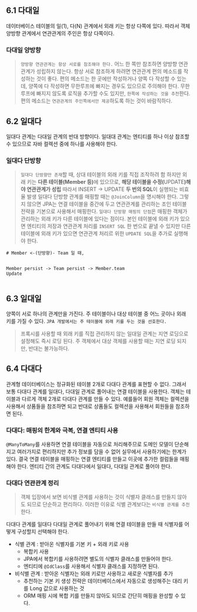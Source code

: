 <h2 id="61-다대일">6.1 다대일</h2>
<p>데이터베이스 테이블의 일(1), 다(N) 관계에서 외래 키는 항상 다쪽에 있다.
따라서 객체 양방향 관계에서 연관관계의 주인은 항상 다쪽이다.</p>
<h3 id="다대일-양방향">다대일 양방향</h3>
<blockquote>
<p><code>양방향 연관관계는 항상 서로를 참조해야 한다.</code>
어느 한 쪽만 참조하면 양방향 연관관계가 성립하지 않는다. 
항상 서로 참조하게 하려면 연관관계 편의 메소드를 작성하는 것이 좋다.
편의 메소드는 한 곳에만 작성하거나 양쪽 다 작성할 수 있는데, 양쪽에 다 작성하면 무한루프에 빠지는 경우도 있으므로 주의해야 한다.
무한루프에 빠지지 않도록 로직을 추가할 수도 있지만,  <code>한쪽에 작성하는 것을 추천</code>한다.
편의 메소드는 <code>연관관계의 주인쪽에서만 제공</code>하도록 하는 것이 바람직하다.</p>
</blockquote>
<h2 id="62-일대다">6.2 일대다</h2>
<p>일대다 관계는 다대일 관계의 반대 방향이다.
일대대 관계는 엔티티를 하나 이상 참조할 수 있으므로 자바 컬렉션 중에 하나를 사용해야 한다.</p>
<h3 id="일대다-단방향">일대다 단방향</h3>
<blockquote>
<p><code>일대다 단방향만 존재</code>할 때, 상대 테이블의 외래 키를 직접 조작하려 함
하지만 외래 키는 <strong>다른 테이블(Member 등)</strong>에 있으므로, <strong>해당 테이블을 수정(</strong>UPDATE<strong>)해야 연관관계가 성립</strong> 
따라서 INSERT → UPDATE <strong>두 번의 SQL</strong>이 실행되는 비효율 발생
일대다 단방향 관계를 매핑할 때는 <code>@JoinColumn</code>을 명시해야 한다. 그렇지 않으면 JPA는 연결 테이블을 중간에 두고 연관관계를 관리하는 조인 테이블 전략을 기본으로 사용해서 매핑한다.
<code>일대다 단방향 매핑의 단점</code>은 매핑한 객체가 관리하는 외래 키가 다른 테이블에 있다는 점이다. 본인 테이블에 외래 키가 있으면 엔티티의 저장과 연관관계 처리를 <code>INSERT SQL</code> 한 번으로 끝낼 수 있지만 다른 테이블에 외래 키가 있으면 연관관계 처리르 위한 <code>UPDATE SQL</code>을 추가로 실행해야 한다.</p>
</blockquote>
<pre><code># Member &lt;-(단방향)- Team 일 때,

Member persist -&gt; Team persist -&gt; Member.team Update</code></pre><h2 id="63-일대일">6.3 일대일</h2>
<p>양쪽이 서로 하나의 관계만을 가진다.
주 테이블이나 대상 테이블 중 어느 곳이나 외래 키를 가질 수 있다.
<code>JPA 개발에서는 주 테이블에 외래 키를 두는 것을 선호한다.</code></p>
<blockquote>
<p>프록시를 사용할 때 외래 키를 직접 관리하지 않는 일대일 관계는 지연 로딩으로 설정해도 즉시 로딩 된다.
주 객체에서 대상 객체를 사용할 때는 지연 로딩 되지만, 반대는 불가능하다.</p>
</blockquote>
<h2 id="64-다대다">6.4 다대다</h2>
<p>관계형 데이터베이스는 정규화된 테이블 2개로 다대다 관계를 표현할 수 없다. 그래서 보통 다대다 관계를 일대다, 다대일 관계로 풀어내는 연결 테이블을 사용한다.
객체는 테이블과 다르게 객체 2개로 다대다 관계를 만들 수 있다. 예를들어 회원 객체는 컬렉션을 사용해서 상품들을 참조하면 되고 반대로 상품들도 컬렉션을 사용해서 회원들을 참조하면 된다.</p>
<h3 id="다대다-매핑의-한계와-극복-연결-엔티티-사용">다대다: 매핑의 한계와 극복, 연결 엔티티 사용</h3>
<p><code>@ManyToMany</code>를 사용하면 연결 테이블을 자동으로 처리해주므로 도메인 모델이 단순해지고 여러가지로 편리하지만 추가 정보를 담을 수 없어 실무에서 사용하기에는 한계가 있다.
결국 연결 테이블을 매핑하는 연결 엔티티를 만들고 이곳에 추가한 컬럼들을 매핑해야 한다. 엔티티 간의 관계도 다대다에서 일대다, 다대일 관계로 풀어야 한다.</p>
<h3 id="다대다-연관관계-정리">다대다 연관관계 정리</h3>
<blockquote>
<p>객체 입장에서 보면 비식별 관계를 사용하는 것이 식별자 클래스를 만들지 않아도 되므로 단순하고 편리하다. 
이러한 이유로 식별 관계보다는 <code>비식별 관계를 추천</code>한다.</p>
</blockquote>
<p>다대다 관계를 일대다 다대일 관계로 풀어내기 위해 연결 테이블을 만들 때 식별자를 어떻게 구성할지 선택해야 한다.</p>
<ul>
<li>식별 관계 : 받아온 식별자를 기본 키 + 외래 키로 사용<ul>
<li>복합키 사용</li>
<li>JPA에서 복합키를 사용하려면 별도의 식별자 클래스를 만들어야 한다.</li>
<li>엔티티에 <code>@IdClass</code>를 사용해서 식별자 클래스를 지정하면 된다.</li>
</ul>
</li>
<li>비식별 관계 : 받아온 식별자는 외래 키로만 사용하고 새로운 식별자를 추가<ul>
<li>추천하는 기본 키 생성 전략은 데이터베이스에서 자동으로 생성해주는 대리 키를 Long 값으로 사용하는 것</li>
<li>ORM 매핑 시에 복합 키를 만들지 않아도 되므로 간단히 매핑을 완성할 수 있다.</li>
</ul>
</li>
</ul>